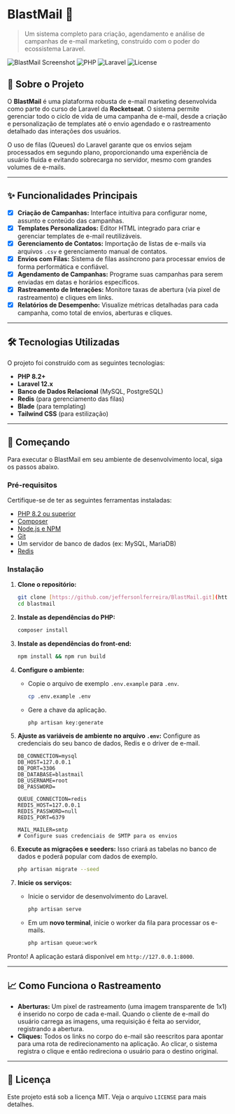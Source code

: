 # BlastMail 📧

> Um sistema completo para criação, agendamento e análise de campanhas de e-mail marketing, construído com o poder do ecossistema Laravel.

![BlastMail Screenshot](https://img.shields.io/badge/status-concluído-green)
![PHP](https://img.shields.io/badge/PHP-8.2%2B-blueviolet)
![Laravel](https://img.shields.io/badge/Laravel-10.x-red)
![License](https://img.shields.io/badge/license-MIT-blue)

## 📝 Sobre o Projeto

O **BlastMail** é uma plataforma robusta de e-mail marketing desenvolvida como parte do curso de Laravel da **Rocketseat**. O sistema permite gerenciar todo o ciclo de vida de uma campanha de e-mail, desde a criação e personalização de templates até o envio agendado e o rastreamento detalhado das interações dos usuários.

O uso de filas (Queues) do Laravel garante que os envios sejam processados em segundo plano, proporcionando uma experiência de usuário fluida e evitando sobrecarga no servidor, mesmo com grandes volumes de e-mails.

---

## ✨ Funcionalidades Principais

-   [x] **Criação de Campanhas:** Interface intuitiva para configurar nome, assunto e conteúdo das campanhas.
-   [x] **Templates Personalizados:** Editor HTML integrado para criar e gerenciar templates de e-mail reutilizáveis.
-   [x] **Gerenciamento de Contatos:** Importação de listas de e-mails via arquivos `.csv` e gerenciamento manual de contatos.
-   [x] **Envios com Filas:** Sistema de filas assíncrono para processar envios de forma performática e confiável.
-   [x] **Agendamento de Campanhas:** Programe suas campanhas para serem enviadas em datas e horários específicos.
-   [x] **Rastreamento de Interações:** Monitore taxas de abertura (via pixel de rastreamento) e cliques em links.
-   [x] **Relatórios de Desempenho:** Visualize métricas detalhadas para cada campanha, como total de envios, aberturas e cliques.

---

## 🛠️ Tecnologias Utilizadas

O projeto foi construído com as seguintes tecnologias:

-   **PHP 8.2+**
-   **Laravel 12.x**
-   **Banco de Dados Relacional** (MySQL, PostgreSQL)
-   **Redis** (para gerenciamento das filas)
-   **Blade** (para templating)
-   **Tailwind CSS** (para estilização)

---

## 🚀 Começando

Para executar o BlastMail em seu ambiente de desenvolvimento local, siga os passos abaixo.

### Pré-requisitos

Certifique-se de ter as seguintes ferramentas instaladas:

-   [PHP 8.2 ou superior](https://www.php.net/)
-   [Composer](https://getcomposer.org/)
-   [Node.js e NPM](https://nodejs.org/en/)
-   [Git](https://git-scm.com/)
-   Um servidor de banco de dados (ex: MySQL, MariaDB)
-   [Redis](https://redis.io/)

### Instalação

1.  **Clone o repositório:**

    ```bash
    git clone [https://github.com/jeffersonlferreira/BlastMail.git](https://github.com/jeffersonlferreira/BlastMail.git)
    cd blastmail
    ```

2.  **Instale as dependências do PHP:**

    ```bash
    composer install
    ```

3.  **Instale as dependências do front-end:**

    ```bash
    npm install && npm run build
    ```

4.  **Configure o ambiente:**

    -   Copie o arquivo de exemplo `.env.example` para `.env`.
        ```bash
        cp .env.example .env
        ```
    -   Gere a chave da aplicação.
        ```bash
        php artisan key:generate
        ```

5.  **Ajuste as variáveis de ambiente no arquivo `.env`:**
    Configure as credenciais do seu banco de dados, Redis e o driver de e-mail.

    ```env
    DB_CONNECTION=mysql
    DB_HOST=127.0.0.1
    DB_PORT=3306
    DB_DATABASE=blastmail
    DB_USERNAME=root
    DB_PASSWORD=

    QUEUE_CONNECTION=redis
    REDIS_HOST=127.0.0.1
    REDIS_PASSWORD=null
    REDIS_PORT=6379

    MAIL_MAILER=smtp
    # Configure suas credenciais de SMTP para os envios
    ```

6.  **Execute as migrações e seeders:**
    Isso criará as tabelas no banco de dados e poderá popular com dados de exemplo.

    ```bash
    php artisan migrate --seed
    ```

7.  **Inicie os serviços:**
    -   Inicie o servidor de desenvolvimento do Laravel.
        ```bash
        php artisan serve
        ```
    -   Em um **novo terminal**, inicie o worker da fila para processar os e-mails.
        ```bash
        php artisan queue:work
        ```

Pronto! A aplicação estará disponível em `http://127.0.0.1:8000`.

---

## 📈 Como Funciona o Rastreamento

-   **Aberturas:** Um pixel de rastreamento (uma imagem transparente de 1x1) é inserido no corpo de cada e-mail. Quando o cliente de e-mail do usuário carrega as imagens, uma requisição é feita ao servidor, registrando a abertura.
-   **Cliques:** Todos os links no corpo do e-mail são reescritos para apontar para uma rota de redirecionamento na aplicação. Ao clicar, o sistema registra o clique e então redireciona o usuário para o destino original.

---

## 📝 Licença

Este projeto está sob a licença MIT. Veja o arquivo `LICENSE` para mais detalhes.
